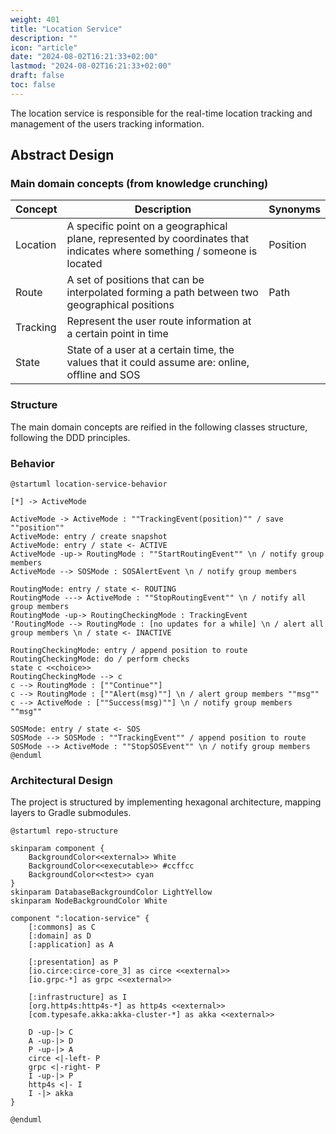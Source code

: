 ```yaml
---
weight: 401
title: "Location Service"
description: ""
icon: "article"
date: "2024-08-02T16:21:33+02:00"
lastmod: "2024-08-02T16:21:33+02:00"
draft: false
toc: false
---
```


The location service is responsible for the real-time location tracking and management of the users tracking information.

## Abstract Design

### Main domain concepts (from knowledge crunching)

| Concept  | Description                                                                                                              | Synonyms |
| -------- | ------------------------------------------------------------------------------------------------------------------------ | -------- |
| Location | A specific point on a geographical plane, represented by coordinates that indicates where something / someone is located | Position |
| Route    | A set of positions that can be interpolated forming a path between two geographical positions                            | Path     |
| Tracking | Represent the user route information at a certain point in time                                                          |          |
| State    | State of a user at a certain time, the values that it could assume are: online, offline and SOS                          |          |

### Structure

The main domain concepts are reified in the following classes structure, following the DDD principles.

<!--

```plantuml 
@startuml location-service-structure-domain
package domain {
    interface GPSLocation <<value object>> {
        + latitude: Double
        + longitude: Double
    }

    class User <<entity>> {
        + id: UserId
        + inGroups: Set<GroupId>
    }
    class UserId <<value object>>
    class GroupId <<value object>>

    User *-l- "N" UserId
    User *-r- "N" GroupId

    enum RoutingMode {
        + DRIVING,
        + WALKING,
        + CYCLING
    }

    '----------------------------- Events -----------------------------'
    interface Event {
        + timestamp: Date
        + user: UserId
    }
    User "1" --* Event

    interface RoutingStarted <<domain event>> extends Event {
        + mode: RoutingMode
        + destination: GPSLocation
        + expectedArrival: Date
    }
    interface SampledLocation <<domain event>> extends Event {
        + position: GPSLocation
    }
    interface SOSAlertTriggered <<domain event>> extends Event {
        + position: GPSLocation
    }
    interface RoutingStopped <<domain event>> extends Event
    interface SOSAlertStopped <<domain event>> extends Event
    interface WentOffline <<domain event>> extends Event

    RoutingStarted *-- "1" GPSLocation
    RoutingStarted *-- "1" RoutingMode
    SampledLocation *-- "1" GPSLocation
    SOSAlertTriggered *-- "1" GPSLocation

    '----------------------- Tracking and Routes ----------------------'
    interface Route {
        + locations: List<SampledLocation>
    }
    interface Tracking <<aggregate root>> {
        + route: Route
        + user: UserId
        + addSample(sample: SampledLocation): Tracking
    }
    interface MonitorableTracking extends Tracking {
        + mode: RoutingMode
        + destination: GPSLocation
        + expectedArrival: Date
    }
    note right of MonitorableTracking
        A tracking with additional information
        enabling the user to be monitored
    end note

    Route *-u- "N" SampledLocation
    Tracking *-u- "1" Route
    MonitorableTracking *-u- "1" GPSLocation
    MonitorableTracking *-u- "1" RoutingMode
}
@enduml
```

```plantuml
@startuml location-service-structure
package application {
    package domain {
        interface GPSLocation <<value object>> {
            + latitude: Double
            + longitude: Double
        }

        class User <<entity>> {
            + id: UserId
            + inGroups: Set<GroupId>
        }
        class UserId <<value object>>
        class GroupId <<value object>>

        User *-u- "N" UserId
        User *-u- "N" GroupId

        interface Event {
            + timestamp: Date
            + user: User
        }

        User "1" --* Event

        interface StartRoutingEvent <<domain event>> extends Event {
            + arrivalPosition: GPSLocation
            + estimatedArrivalTime: Date
        }

        StartRoutingEvent *-- "1" GPSLocation

        interface TrackingEvent <<domain event>> extends Event {
            + position: GPSLocation

        }

        TrackingEvent *-- "1" GPSLocation

        interface StopRoutingEvent <<domain event>> extends Event

        interface SOSAlertEvent <<domain event>> extends Event {
            + position: GPSLocation

        }

        SOSAlertEvent *-- "1" GPSLocation

        interface Route <<aggregate root>> {
            + event: StartRoutingEvent
            + positions: List<TrackingEvent>
            + addTrace(TrackingEvent: TrackingEvent): Route
        }

        Route *-u- "1" StartRoutingEvent
        Route *-u- "N" TrackingEvent
    }

    interface TrackingEventsReader <<outbound port>> {
        + lastOf(user: User): TrackingEvent
    }
    interface TrackingEventsWriter <<outbound port>> {
        + save(TrackingEvent: TrackingEvent)
    }
    interface TrackingEventsStore <<outbound port>> implements TrackingEventsReader, TrackingEventsWriter
    TrackingEventsReader o.up. TrackingEvent
    TrackingEventsWriter o.up. TrackingEvent

    ' interface RoutesStore <<outbound port>> {
    '     + update(Route: Route)
    '     + by(user: User): Route
    '     + delete(Route: Route)
    ' }

    ' RoutesStore o.up. Route

    interface MapsService <<outbound port>> {
        + estimateArrivalTime(start: GPSLocation, end: GPSLocation): Date
        + distance(start: GPSLocation, end: GPSLocation): GPSLocation
    }

    MapsService o.up. GPSLocation

    interface UserTrackingInfoService <<inbound port>> {
        + lastTraceOf(user: User): TrackingEvent
        + routeOf(user: User): Route
        + lastStateOf(user: User): State
    }
    note right of UserTrackingInfoService::routeOf
        At most 1
        route per
        user per
        time is
        active
    end note
    enum State {
        + ACTIVE,
        + INACTIVE,
        + SOS,
        + ROUTING
    }
    UserTrackingInfoService o.. State

    class UserTrackingInfoServiceImpl implements UserTrackingInfoService
    UserTrackingInfoServiceImpl *-- TrackingEventsReader

    interface RealTimeTrackingService <<inbound port>> {
        + handle(event: Event)
    }
    RealTimeTrackingService o.l. Event
    class ActorBasedTrackingService implements RealTimeTrackingService
    note top of RealTimeTrackingService
        in charge of users real time
        tracking management
    end note
}
@enduml
```

-->

### Behavior

<!--
The active controller of the system is based on top of Akka actors which allows for a scalable and fault-tolerant system without arranging a complex infrastructure for it.
-->

```plantuml
@startuml location-service-behavior

[*] -> ActiveMode

ActiveMode -> ActiveMode : ""TrackingEvent(position)"" / save ""position""
ActiveMode: entry / create snapshot
ActiveMode: entry / state <- ACTIVE
ActiveMode -up-> RoutingMode : ""StartRoutingEvent"" \n / notify group members
ActiveMode --> SOSMode : SOSAlertEvent \n / notify group members

RoutingMode: entry / state <- ROUTING
RoutingMode ---> ActiveMode : ""StopRoutingEvent"" \n / notify all group members
RoutingMode -up-> RoutingCheckingMode : TrackingEvent
'RoutingMode --> RoutingMode : [no updates for a while] \n / alert all group members \n / state <- INACTIVE

RoutingCheckingMode: entry / append position to route
RoutingCheckingMode: do / perform checks
state c <<choice>>
RoutingCheckingMode --> c
c --> RoutingMode : [""Continue""]
c --> RoutingMode : [""Alert(msg)""] \n / alert group members ""msg""
c --> ActiveMode : [""Success(msg)""] \n / notify group members ""msg""

SOSMode: entry / state <- SOS
SOSMode --> SOSMode : ""TrackingEvent"" / append position to route
SOSMode --> ActiveMode : ""StopSOSEvent"" \n / notify group members
@enduml
```

<!--

### Interaction

```plantuml
@startuml location-service-interaction

actor   "Client"                            as client
queue   "RabbitMQ \n Notification Exchange" as rabbitmq_notifications
queue   "Kafka \n Broker"                   as kafka_broker

@enduml
```

-->

### Architectural Design

The project is structured by implementing hexagonal architecture, mapping layers to Gradle submodules.

```plantuml
@startuml repo-structure

skinparam component {
    BackgroundColor<<external>> White
    BackgroundColor<<executable>> #ccffcc
    BackgroundColor<<test>> cyan
}
skinparam DatabaseBackgroundColor LightYellow
skinparam NodeBackgroundColor White

component ":location-service" {
    [:commons] as C
    [:domain] as D
    [:application] as A

    [:presentation] as P
    [io.circe:circe-core_3] as circe <<external>>
    [io.grpc-*] as grpc <<external>>

    [:infrastructure] as I
    [org.http4s:http4s-*] as http4s <<external>>
    [com.typesafe.akka:akka-cluster-*] as akka <<external>>

    D -up-|> C
    A -up-|> D
    P -up-|> A
    circe <|-left- P
    grpc <|-right- P
    I -up-|> P
    http4s <|- I
    I -|> akka
}

@enduml
```
